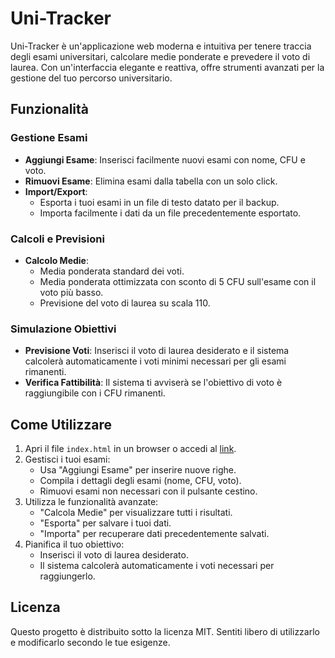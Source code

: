# Uni-Tracker

Uni-Tracker è un'applicazione web moderna e intuitiva per tenere traccia degli esami universitari, calcolare medie ponderate e prevedere il voto di laurea. Con un'interfaccia elegante e reattiva, offre strumenti avanzati per la gestione del tuo percorso universitario.

## Funzionalità

### Gestione Esami
- **Aggiungi Esame**: Inserisci facilmente nuovi esami con nome, CFU e voto.
- **Rimuovi Esame**: Elimina esami dalla tabella con un solo click.
- **Import/Export**: 
  - Esporta i tuoi esami in un file di testo datato per il backup.
  - Importa facilmente i dati da un file precedentemente esportato.

### Calcoli e Previsioni
- **Calcolo Medie**:
  - Media ponderata standard dei voti.
  - Media ponderata ottimizzata con sconto di 5 CFU sull'esame con il voto più basso.
  - Previsione del voto di laurea su scala 110.

### Simulazione Obiettivi
- **Previsione Voti**: Inserisci il voto di laurea desiderato e il sistema calcolerà automaticamente i voti minimi necessari per gli esami rimanenti.
- **Verifica Fattibilità**: Il sistema ti avviserà se l'obiettivo di voto è raggiungibile con i CFU rimanenti.

## Come Utilizzare

1. Apri il file `index.html` in un browser o accedi al [link](https://daddy91709.github.io/uni-tracker/).
2. Gestisci i tuoi esami:
   - Usa "Aggiungi Esame" per inserire nuove righe.
   - Compila i dettagli degli esami (nome, CFU, voto).
   - Rimuovi esami non necessari con il pulsante cestino.
3. Utilizza le funzionalità avanzate:
   - "Calcola Medie" per visualizzare tutti i risultati.
   - "Esporta" per salvare i tuoi dati.
   - "Importa" per recuperare dati precedentemente salvati.
4. Pianifica il tuo obiettivo:
   - Inserisci il voto di laurea desiderato.
   - Il sistema calcolerà automaticamente i voti necessari per raggiungerlo.

## Licenza

Questo progetto è distribuito sotto la licenza MIT. Sentiti libero di utilizzarlo e modificarlo secondo le tue esigenze.
